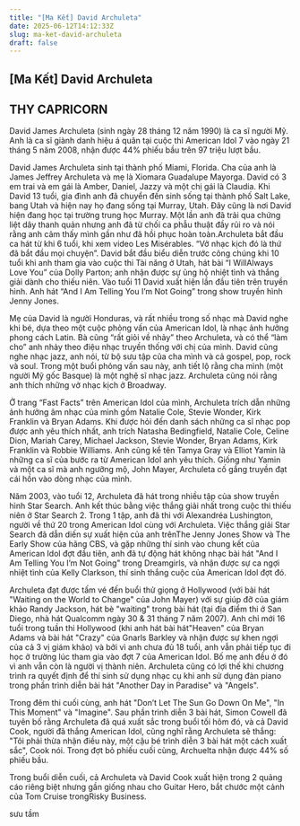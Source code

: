 ```yaml
---
title: "[Ma Kết] David Archuleta"
date: 2025-06-12T14:12:33Z
slug: ma-ket-david-archuleta
draft: false
---
```


## [Ma Kết] David Archuleta

## THY CAPRICORN

David James Archuleta (sinh ngày 28 tháng 12 năm 1990) là ca sĩ người Mỹ. Anh là ca sĩ giành danh hiệu á quân tại cuộc thi American Idol 7 vào ngày 21 tháng 5 năm 2008, nhận được 44% phiếu bầu trên 97 triệu lượt bầu.


David James Archuleta sinh tại thành phố Miami, Florida. Cha của anh là James Jeffrey Archuleta và mẹ là Xiomara Guadalupe Mayorga. David có 3 em trai và em gái là Amber, Daniel, Jazzy và một chị gái là Claudia. Khi David 13 tuổi, gia đình anh đã chuyển đến sinh sống tại thành phố Salt Lake, bang Utah và hiện nay họ đang sống tại Murray, Utah. Đây cũng là nơi David hiện đang học tại trường trung học Murray. Một lần anh đã trải qua chứng liệt dây thanh quản nhưng anh đã từ chối ca phẫu thuật đầy rủi ro và nói rằng anh cảm thấy mình gần như đã hồi phục hoàn toàn.Archuleta bắt đầu ca hát từ khi 6 tuổi, khi xem video Les Misérables. “Vở nhạc kịch đó là thứ đã bắt đầu mọi chuyện”. David bắt đầu biểu diễn trước công chúng khi 10 tuổi khi anh tham gia vào cuộc thi Tài năng ở Utah, hát bài “I WillAlways Love You” của Dolly Parton; anh nhận được sự ủng hộ nhiệt tình và thắng giải dành cho thiếu niên. Vào tuổi 11 David xuất hiện lần đầu tiên trên truyền hình. Anh hát “And I Am Telling You I’m Not Going” trong show truyền hình Jenny Jones.

Mẹ của David là người Honduras, và rất nhiều trong số nhạc mà David nghe khi bé, dựa theo một cuộc phỏng vấn của American Idol, là nhạc ảnh hưởng phong cách Latin. Bà cũng “rất giỏi về nhảy” theo Archuleta, và có thể “làm cho”
anh nhảy theo điệu nhạc truyền thống với chị của mình. David cũng nghe nhạc jazz, anh nói, từ bộ sưu tập của cha mình và cả gospel, pop, rock và soul. Trong một buổi phỏng vấn sau này, anh tiết lộ rằng cha mình (một người Mỹ gốc Basque) là một nghệ sĩ nhạc jazz. Archuleta cũng nói rằng anh thích những vở nhạc kịch ở Broadway.

Ở trang “Fast Facts” trên American Idol của mình, Archuleta trích dẫn những ảnh hưởng âm nhạc của mình gồm Natalie Cole, Stevie Wonder, Kirk Franklin và Bryan Adams. Khi được hỏi đến danh sách những ca sĩ nhạc pop được anh yêu thích nhất, anh trích Natasha Bedingfield, Natalie Cole, Celine Dion, Mariah Carey, Michael Jackson, Stevie Wonder, Bryan Adams, Kirk Franklin và Robbie Williams. Anh cũng kể tên Tamya Gray và Elliot Yamin là những ca sĩ của bước ra từ American Idol anh yêu thích. Giống như Yamin và một ca sĩ mà anh ngưỡng mộ, John Mayer, Archuleta cố gắng truyền đạt cái hồn vào dòng nhạc của mình.

Năm 2003, vào tuổi 12, Archuleta đã hát trong nhiều tập của show truyền hình Star Search. Anh kết thúc bằng việc thắng giải nhất trong cuộc thi thiếu niên ở Star Search 2. Trong 1 tập, anh đã thi với Alexandréa Lushington, người về thứ 20 trong American Idol cùng với Archuleta. Việc thắng giải Star Search đã dẫn diến sự xuất hiện của anh trênThe Jenny Jones Show và The Early Show của hãng CBS, và gặp những thí sinh vào chung kết của American Idol đợt đầu tiên, anh đã tự động hát không nhạc bài hát "And I Am Telling You I’m Not Going" trong Dreamgirls, và nhận được sự ca ngợi nhiệt tình của Kelly Clarkson, thí sinh thắng cuộc của American Idol đợt đó.

Archuleta đạt được tấm vé đến buổi thử giọng ở Hollywood (với bài hát "Waiting on the World to Change" của John Mayer) với sự giúp đỡ của giám khảo Randy Jackson, hát bè "waiting" trong bài hát (tại địa điểm thi ở San Diego, nhà hát Qualcomm ngày 30 & 31 tháng 7 năm 2007). Anh chỉ mới 16 tuổi trong tuần thi Hollywood (khi anh hát bài hát"Heaven" của Bryan Adams và bài hát "Crazy" của Gnarls Barkley và nhận được sự khen ngợi của cả 3 vị giám khảo) và bởi vì anh chưa đủ 18 tuổi, anh vẫn phải tiếp tục đi học ở trường lúc tham gia vào đợt 7 của American Idol. Bố mẹ anh đều ở đó vì anh vẫn còn là người vị thành niên. Archuleta cũng có lợi thế khi chương trình ra quyết định để thí sinh sử dụng nhạc cụ khi anh sử dụng đàn piano trong phần trình diễn bài hát "Another Day in Paradise" và "Angels".

Trong đêm thi cuối cùng, anh hát "Don’t Let The Sun Go Down On Me", "In This Moment" và "Imagine". Sau phần trình diễn 3 bài hát, Simon Cowell đã tuyên bố rằng Archuleta đã quá xuất sắc trong buổi tối hôm đó, và cả David Cook, người đã thắng American Idol, cũng nghĩ rằng Archuleta sẽ thắng: "Tôi phải thừa nhận điều này, một cậu bé trình diễn 3 bài hát một cách xuất sắc", Cook nói. Trong đợt bỏ phiếu cuối cùng, Archuelta nhận được 44% số phiếu bầu.

Trong buổi diễn cuối, cả Archuleta và David Cook xuất hiện trong 2 quảng cáo riêng biệt nhưng gần giống nhau cho Guitar Hero, bắt chước một cảnh của Tom Cruise trongRisky Business.

sưu tầm